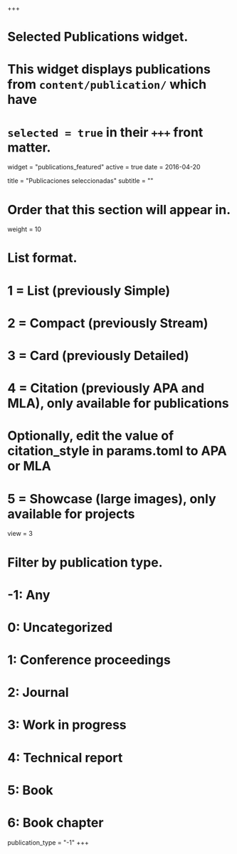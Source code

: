 +++
# Selected Publications widget.
# This widget displays publications from `content/publication/` which have
# `selected = true` in their `+++` front matter.
widget = "publications_featured"
active = true
date = 2016-04-20

title = "Publicaciones seleccionadas"
subtitle = ""

# Order that this section will appear in.
weight = 10

# List format.
# 1 = List (previously Simple)
# 2 = Compact (previously Stream)
# 3 = Card (previously Detailed)
# 4 = Citation (previously APA and MLA), only available for publications
#     Optionally, edit the value of citation_style in params.toml to APA or MLA
# 5 = Showcase (large images), only available for projects
view = 3

# Filter by publication type.
# -1: Any
#  0: Uncategorized
#  1: Conference proceedings
#  2: Journal
#  3: Work in progress
#  4: Technical report
#  5: Book
#  6: Book chapter
publication_type = "-1"
+++
